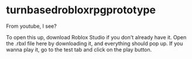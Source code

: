 # turnbasedrobloxrpgprototype
From youtube, I see?

To open this up, download Roblox Studio if you don't already have it. Open the .rbxl file here by downloading it, and everything should pop up. If you wanna play it, go to the test tab and click on the play button.
